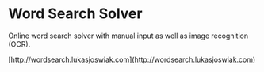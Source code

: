 Word Search Solver
=======

Online word search solver with manual input as well as image recognition (OCR).

[http://wordsearch.lukasjoswiak.com](http://wordsearch.lukasjoswiak.com)